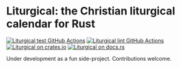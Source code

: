 # Liturgical: the Christian liturgical calendar for Rust

[![Liturgical test GitHub Actions][gh-test-image]][gh-test]
[![Liturgical lint GitHub Actions][gh-lint-image]][gh-lint]
[![Liturgical on crates.io][cratesio-image]][cratesio]
[![Liturgical on docs.rs][docsrs-image]][docsrs]

[gh-test-image]: https://github.com/grahame/liturgical/workflows/tests/badge.svg
[gh-lint-image]: https://github.com/grahame/liturgical/workflows/lint/badge.svg
[gh-test]: https://github.com/grahame/liturgical/actions?query=workflow%3Atest
[gh-lint]: https://github.com/grahame/liturgical/actions?query=workflow%3Alint
[cratesio-image]: https://img.shields.io/crates/v/liturgical.svg
[cratesio]: https://crates.io/crates/liturgical
[docsrs-image]: https://docs.rs/liturgical/badge.svg
[docsrs]: https://docs.rs/liturgical

Under development as a fun side-project. Contributions welcome.
